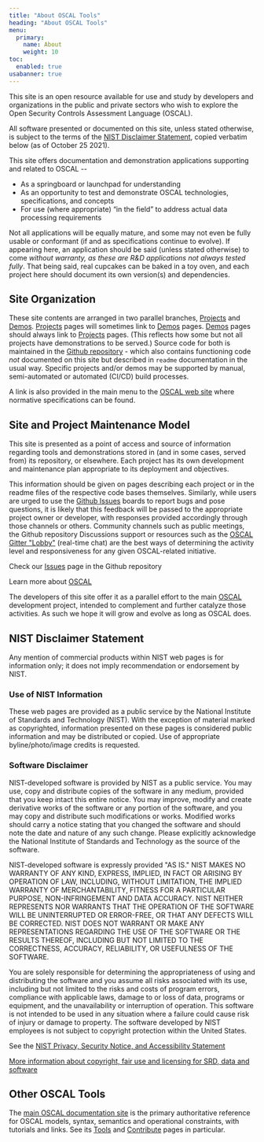 ```yaml
---
title: "About OSCAL Tools"
heading: "About OSCAL Tools"
menu:
  primary:
    name: About
    weight: 10
toc:
  enabled: true
usabanner: true
---
```


This site is an open resource available for use and study by developers and organizations in the public and private sectors who wish to explore the Open Security Controls Assessment Language (OSCAL).

All software presented or documented on this site, unless stated otherwise, is subject to the terms of the [NIST Disclaimer Statement](https://www.nist.gov/disclaimer), copied verbatim below (as of October 25 2021).

This site offers documentation and demonstration applications supporting and related to OSCAL --

  - As a springboard or launchpad for understanding
  - As an opportunity to test and demonstrate OSCAL technologies, specifications, and concepts
  - For use (where appropriate) <q>in the field</q> to address actual data processing requirements

Not all applications will be equally mature, and some may not even be fully usable or conformant (if and as specifications continue to evolve). If appearing here, an application should be said (unless stated otherwise) to come *without warranty, as these are R&amp;D applications not always tested fully*. That being said, real cupcakes can be baked in a toy oven, and each project here should document its own version(s) and dependencies.

## Site Organization

These site contents are arranged in two parallel branches, [Projects](/projects) and [Demos](/demos/). [Projects](/projects) pages will sometimes link to [Demos](/demos/) pages. [Demos](/demos/) pages should always link to [Projects](/projects) pages.  (This reflects how some but not all projects have demonstrations to be served.) Source code for both is maintained in the [Github repository](https://github.com/usnistgov/oscal-tools) - which also contains functioning code *not* documented on this site but described in `readme` documentation in the usual way. Specific projects and/or demos may be supported by manual, semi-automated or automated (CI/CD) build processes.

A link is also provided in the main menu to the [OSCAL web site](https://pages.nist.gov/OSCAL) where normative specifications can be found.

## Site and Project Maintenance Model

This site is presented as a point of access and source of information regarding tools and demonstrations stored in (and in some cases, served from) its repository, or elsewhere. Each project has its own development and maintenance plan appropriate to its deployment and objectives.

This information should be given on pages describing each project or in the readme files of the respective code bases themselves. Similarly, while users are urged to use the [Github Issues](https://github.com/usnistgov/OSCAL/issues) boards to report bugs and pose questions, it is likely that this feedback will be passed to the appropriate project owner or developer, with responses provided accordingly through those channels or others. Community channels such as public meetings, the Github repository Discussions support or resources such as the [OSCAL Gitter "Lobby"](https://gitter.im/usnistgov-OSCAL/Lobby) (real-time chat) are the best ways of determining the activity level and responsiveness for any given OSCAL-related initiative.

<div class="usa-alert usa-alert--info usa-alert--slim">
  <div class="usa-alert__body">
    <p class="usa-alert__text">Check our <a class="usa-link" href="javascript:void(0);" href="https://github.com/usnistgov/OSCAL/issues">Issues</a> page in the Github repository</p>
  </div>
</div>
<div class="usa-alert usa-alert--info usa-alert--slim">
  <div class="usa-alert__body">
    <p class="usa-alert__text">Learn more about <a class="usa-link" href="javascript:void(0);" href="https://pages.nist.gov/OSCAL/contribute/">OSCAL</a></p>
  </div>
</div>



The developers of this site offer it as a parallel effort to the main [OSCAL](https://pages.nist.gov/OSCAL) development project, intended to complement and further catalyze those activities. As such we hope it will grow and evolve as long as OSCAL does.

## NIST Disclaimer Statement

Any mention of commercial products within NIST web pages is for information only; it does not imply recommendation or endorsement by NIST.

### Use of NIST Information

These web pages are provided as a public service by the National Institute of Standards and Technology (NIST). With the exception of material marked as copyrighted, information presented on these pages is considered public information and may be distributed or copied. Use of appropriate byline/photo/image credits is requested.

### Software Disclaimer

NIST-developed software is provided by NIST as a public service. You may use, copy and distribute copies of the software in any medium, provided that you keep intact this entire notice. You may improve, modify and create derivative works of the software or any portion of the software, and you may copy and distribute such modifications or works. Modified works should carry a notice stating that you changed the software and should note the date and nature of any such change. Please explicitly acknowledge the National Institute of Standards and Technology as the source of the software.

NIST-developed software is expressly provided "AS IS." NIST MAKES NO WARRANTY OF ANY KIND, EXPRESS, IMPLIED, IN FACT OR ARISING BY OPERATION OF LAW, INCLUDING, WITHOUT LIMITATION, THE IMPLIED WARRANTY OF MERCHANTABILITY, FITNESS FOR A PARTICULAR PURPOSE, NON-INFRINGEMENT AND DATA ACCURACY. NIST NEITHER REPRESENTS NOR WARRANTS THAT THE OPERATION OF THE SOFTWARE WILL BE UNINTERRUPTED OR ERROR-FREE, OR THAT ANY DEFECTS WILL BE CORRECTED. NIST DOES NOT WARRANT OR MAKE ANY REPRESENTATIONS REGARDING THE USE OF THE SOFTWARE OR THE RESULTS THEREOF, INCLUDING BUT NOT LIMITED TO THE CORRECTNESS, ACCURACY, RELIABILITY, OR USEFULNESS OF THE SOFTWARE.

You are solely responsible for determining the appropriateness of using and distributing the software and you assume all risks associated with its use, including but not limited to the risks and costs of program errors, compliance with applicable laws, damage to or loss of data, programs or equipment, and the unavailability or interruption of operation. This software is not intended to be used in any situation where a failure could cause risk of injury or damage to property. The software developed by NIST employees is not subject to copyright protection within the United States.

See the [NIST Privacy, Security Notice, and Accessibility Statement](https://www.nist.gov/property-fieldsection/privacy-statementsecuritynoticeaccessibility-statement)

[More information about copyright, fair use and licensing for SRD, data and software](https://www.nist.gov/open/copyright-fair-use-and-licensing-statements-srd-data-software-and-technical-series-publications)

## Other OSCAL Tools

The [main OSCAL documentation site](http://pages.nist.gov/OSCAL) is the primary authoritative reference for OSCAL  models, syntax, semantics and operational constraints, with tutorials and links. See its [Tools](https://pages.nist.gov/OSCAL/tools/) and [Contribute](https://pages.nist.gov/OSCAL/contribute/) pages in particular.


